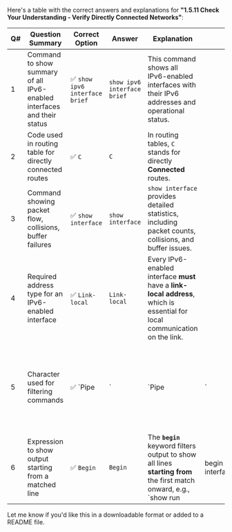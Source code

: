 Here's a table with the correct answers and explanations for **"1.5.11 Check Your Understanding - Verify Directly Connected Networks"**:

| **Q#** | **Question Summary**                                                    | **Correct Option**            | **Answer**                  | **Explanation**                                                                                                              |                    |                |                                                                                |                 |
| ------ | ----------------------------------------------------------------------- | ----------------------------- | --------------------------- | ---------------------------------------------------------------------------------------------------------------------------- | ------------------ | -------------- | ------------------------------------------------------------------------------ | --------------- |
| 1      | Command to show summary of all IPv6-enabled interfaces and their status | ✅ `show ipv6 interface brief` | `show ipv6 interface brief` | This command shows all IPv6-enabled interfaces with their IPv6 addresses and operational status.                             |                    |                |                                                                                |                 |
| 2      | Code used in routing table for directly connected routes                | ✅ `C`                         | `C`                         | In routing tables, `C` stands for directly **Connected** routes.                                                             |                    |                |                                                                                |                 |
| 3      | Command showing packet flow, collisions, buffer failures                | ✅ `show interface`            | `show interface`            | `show interface` provides detailed statistics, including packet counts, collisions, and buffer issues.                       |                    |                |                                                                                |                 |
| 4      | Required address type for an IPv6-enabled interface                     | ✅ `Link-local`                | `Link-local`                | Every IPv6-enabled interface **must** have a **link-local address**, which is essential for local communication on the link. |                    |                |                                                                                |                 |
| 5      | Character used for filtering commands                                   | ✅ \`Pipe                      | \`                          | \`Pipe                                                                                                                       | \`                 | The \*\*pipe ( | )\*\* is used in IOS CLI to filter command output, e.g., \`show running-config | include ospf\`. |
| 6      | Expression to show output starting from a matched line                  | ✅ `Begin`                     | `Begin`                     | The **`begin`** keyword filters output to show all lines **starting from** the first match onward, e.g., \`show run          | begin interface\`. |                |                                                                                |                 |

Let me know if you'd like this in a downloadable format or added to a README file.
